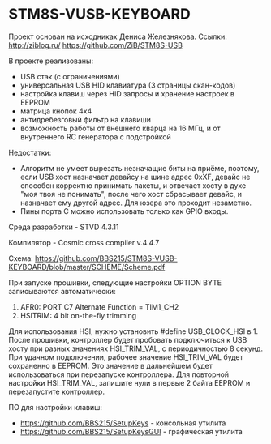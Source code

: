 # STM8S-VUSB-KEYBOARD

Проект основан на исходниках Дениса Железнякова. Ссылки: http://ziblog.ru/  https://github.com/ZiB/STM8S-USB

В проекте реализованы:
- USB стэк (с ограничениями)
- универсальная USB HID клавиатура (3 страницы скан-кодов)
- настройка клавиш через HID запросы и хранение настроек в EEPROM
- матрица кнопок 4x4
- антидребезговый фильтр на клавиши
- возможность работы от внешнего кварца на 16 МГц, и от внутреннего RC генератора с подстройкой

Недостатки:
- Алгоритм не умеет вырезать незначащие биты на приёме, поэтому, если USB хост назначает девайсу на шине адрес 0xXF, девайс не способен корректно принимать пакеты, и отвечает хосту в духе "моя твоя не понимать", после чего хост сбрасывает девайс, и назначает ему другой адрес. Для юзера это проходит незаметно.
- Пины порта С можно использовать только как GPIO входы.

Среда разработки - STVD 4.3.11

Компилятор - Cosmic cross compiler v.4.4.7

Схема: https://github.com/BBS215/STM8S-VUSB-KEYBOARD/blob/master/SCHEME/Scheme.pdf

При запуске прошивки, следующие настройки OPTION BYTE записываются автоматически:
1) AFR0: PORT C7 Alternate Function = TIM1_CH2
2) HSITRIM: 4 bit on-the-fly trimming

Для использования HSI, нужно установить #define USB_CLOCK_HSI в 1. После прошивки, контроллер будет пробовать подключиться к USB хосту при разных значениях HSI_TRIM_VAL, с периодичностью 8 секунд. При удачном подключении, рабочее значение HSI_TRIM_VAL будет сохраненно в EEPROM. Это значение в дальнейшем будет использоваться при перезапуске контроллера. Для повторной настройки HSI_TRIM_VAL, запишите нули в первые 2 байта EEPROM и перезапустите контроллер.

ПО для настройки клавиш: 
- https://github.com/BBS215/SetupKeys - консольная утилита
- https://github.com/BBS215/SetupKeysGUI - графическая утилита


